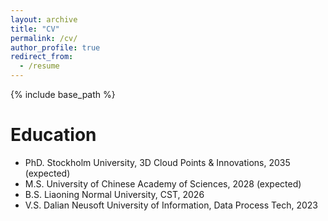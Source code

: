 ```yaml
---
layout: archive
title: "CV"
permalink: /cv/
author_profile: true
redirect_from:
  - /resume
---
```


{% include base_path %}

Education
======
* PhD. Stockholm University, 3D Cloud Points & Innovations, 2035 (expected)
* M.S. University of Chinese Academy of Sciences, 2028 (expected)
* B.S. Liaoning Normal University, CST, 2026
* V.S. Dalian Neusoft University of Information, Data Process Tech, 2023